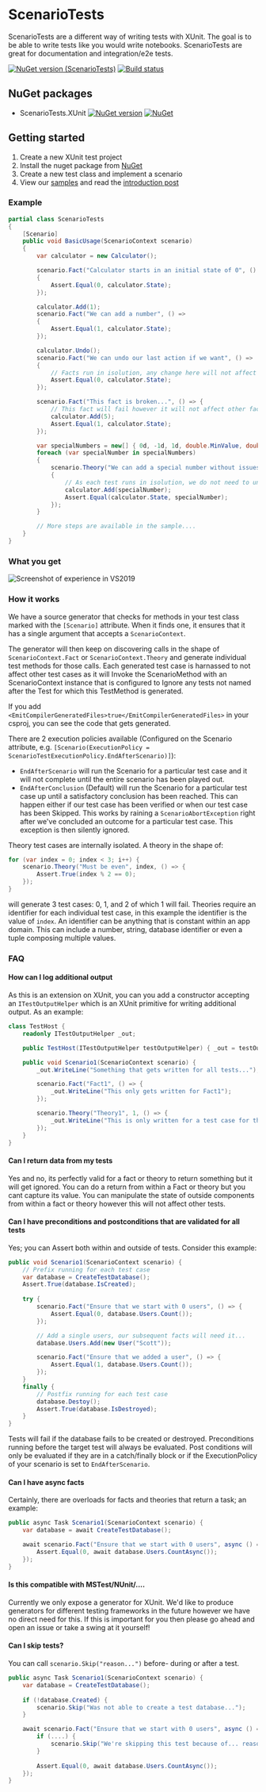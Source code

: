 # ScenarioTests
ScenarioTests are a different way of writing tests with XUnit. The goal is to be able to write tests like you would write notebooks. ScenarioTests are great for documentation and integration/e2e tests.

[![NuGet version (ScenarioTests)](https://img.shields.io/nuget/v/ScenarioTests.XUnit.svg?style=flat-square)](https://www.nuget.org/packages/ScenarioTests.XUnit/)
[![Build status](https://github.com/koenbeuk/ScenarioTests/actions/workflows/build.yml/badge.svg)](https://github.com/koenbeuk/ScenarioTests/actions/workflows/build.yml)

## NuGet packages
- ScenarioTests.XUnit [![NuGet version](https://img.shields.io/nuget/v/ScenarioTests.XUnit.svg?style=flat-square)](https://www.nuget.org/packages/ScenarioTests.XUnit/) [![NuGet](https://img.shields.io/nuget/dt/ScenarioTests.XUnit.svg?style=flat-square)](https://www.nuget.org/packages/ScenarioTests.XUnit/)

## Getting started
1. Create a new XUnit test project
2. Install the nuget package from [NuGet](https://www.nuget.org/packages/ScenarioTests.XUnit)
3. Create a new test class and implement a scenario
5. View our [samples](https://github.com/koenbeuk/ScenarioTests/blob/master/samples/) and read the [introduction post](https://onthedrift.com/posts/scenario-tests/)

### Example
```csharp
partial class ScenarioTests
{
    [Scenario]
    public void BasicUsage(ScenarioContext scenario)
    {
        var calculator = new Calculator();

        scenario.Fact("Calculator starts in an initial state of 0", () =>
        {
            Assert.Equal(0, calculator.State);
        });

        calculator.Add(1);
        scenario.Fact("We can add a number", () =>
        {
            Assert.Equal(1, calculator.State);
        });

        calculator.Undo();
        scenario.Fact("We can undo our last action if we want", () =>
        {
            // Facts run in isolution, any change here will not affect other facts and theories
            Assert.Equal(0, calculator.State);
        });

        scenario.Fact("This fact is broken...", () => {
            // This fact will fail however it will not affect other facts and theories
            calculator.Add(5);
            Assert.Equal(1, calculator.State);
        });

        var specialNumbers = new[] { 0d, -1d, 1d, double.MinValue, double.MaxValue, double.PositiveInfinity, double.NegativeInfinity };
        foreach (var specialNumber in specialNumbers)
        {
            scenario.Theory("We can add a special number without issues", specialNumber, () =>
            {
                // As each test runs in isolution, we do not need to undo or reset the calculator after our manipulation
                calculator.Add(specialNumber);
                Assert.Equal(calculator.State, specialNumber);
            });
        }

        // More steps are available in the sample....
    }
}
```

### What you get
![Screenshot of experience in VS2019](/assets/images/sample1.png "Experience in VS2019")

### How it works
We have a source generator that checks for methods in your test class marked with the `[Scenario]` attribute. When it finds one, it ensures that it has a single argument that accepts a `ScenarioContext`. 

The generator will then keep on discovering calls in the shape of `ScenarioContext.Fact` or `ScenarioContext.Theory` and generate individual test methods for those calls. Each generated test case is harnassed to not affect other test cases as it will Invoke the ScenarioMethod with an ScenarioContext instance that is configured to Ignore any tests not named after the Test for which this TestMethod is generated.

If you add `<EmitCompilerGeneratedFiles>true</EmitCompilerGeneratedFiles>` in your csproj, you can see the code that gets generated.

There are 2 execution policies available (Configured on the Scenario attribute, e.g. `[Scenario(ExecutionPolicy = ScenarioTestExecutionPolicy.EndAfterScenario)]`):
- `EndAfterScenario` will run the Scenario for a particular test case and it will not complete until the entire scenario has been played out.
- `EndAfterConclusion` (Default) will run the Scenario for a particular test case up until a satisfactory conclusion has been reached. This can happen either if our test case has been verified or when our test case has been Skipped. This works by raining a `ScenarioAbortException` right after we've concluded an outcome for a particular test case. This exception is then silently ignored. 

Theory test cases are internally isolated. A theory in the shape of:

```csharp
for (var index = 0; index < 3; i++) {
    scenario.Theory("Must be even", index, () => {
        Assert.True(index % 2 == 0);
    });
}
```

will generate 3 test cases: 0, 1, and 2 of which 1 will fail. Theories require an identifier for each individual test case, in this example the identifier is the value of `index`. An identifier can be anything that is constant within an app domain. This can include a number, string, database identifier or even a tuple composing multiple values.

### FAQ

#### How can I log additional output
As this is an extension on XUnit, you can you add a constructor accepting an `ITestOutputHelper` which is an XUnit primitive for writing additional output. As an example:
```csharp
class TestHost {
    readonly ITestOutputHelper _out;

    public TestHost(ITestOutputHelper testOutputHelper) { _out = testOutputHelper; }    

    public void Scenario1(ScenarioContext scenario) {
        _out.WriteLine("Something that gets written for all tests...");

        scenario.Fact("Fact1", () => {
            _out.WriteLine("This only gets written for Fact1");
        });

        scenario.Theory("Theory1", 1, () => {
            _out.WriteLine("This is only written for a test case for this theory with identity 1");
        });
    }
}
```

#### Can I return data from my tests
Yes and no, its perfectly valid for a fact or theory to return something but it will get ignored. You can do a return from within a Fact or theory but you cant capture its value. You can manipulate the state of outside components from within a fact or theory however this will not affect other tests.

#### Can I have preconditions and postconditions that are validated for all tests
Yes; you can Assert both within and outside of tests. Consider this example:
```csharp
public void Scenario1(ScenarioContext scenario) {
    // Prefix running for each test case
    var database = CreateTestDatabase();
    Assert.True(database.IsCreated);
    
    try {
        scenario.Fact("Ensure that we start with 0 users", () => {
            Assert.Equal(0, database.Users.Count());
        });

        // Add a single users, our subsequent facts will need it...
        database.Users.Add(new User("Scott"));

        scenario.Fact("Ensure that we added a user", () => {
            Assert.Equal(1, database.Users.Count());
        });
    }
    finally {
        // Postfix running for each test case
        database.Destoy();
        Assert.True(database.IsDestroyed);
    }
}
```

Tests will fail if the database fails to be created or destroyed. Preconditions running before the target test will always be evaluated. Post conditions will only be evaluated if they are in a catch/finally block or if the ExecutionPolicy of your scenario is set to `EndAfterScenario`.

#### Can I have async facts
Certainly, there are overloads for facts and theories that return a task; an example:
```csharp
public async Task Scenario1(ScenarioContext scenario) {
    var database = await CreateTestDatabase();

    await scenario.Fact("Ensure that we start with 0 users", async () => {
        Assert.Equal(0, await database.Users.CountAsync());
    });
}
```

#### Is this compatible with MSTest/NUnit/....
Currently we only expose a generator for XUnit. We'd like to produce generators for different testing frameworks in the future however we have no direct need for this. If this is important for you then please go ahead and open an issue or take a swing at it yourself!

#### Can I skip tests?
You can call `scenario.Skip("reason...")` before- during or after a test.
```csharp
public async Task Scenario1(ScenarioContext scenario) {
    var database = CreateTestDatabase();
    
    if (!database.Created) {
        scenario.Skip("Was not able to create a test database...");
    }

    await scenario.Fact("Ensure that we start with 0 users", async () => {
        if (....) {
            scenario.Skip("We're skipping this test because of... reasons");
        }
    
        Assert.Equal(0, await database.Users.CountAsync());
    });
}
```
